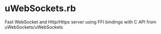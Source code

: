 # uWebSockets.rb
Fast WebSocket and Http/Https server using FFI bindings with C API from uWebSockets/uWebSockets
